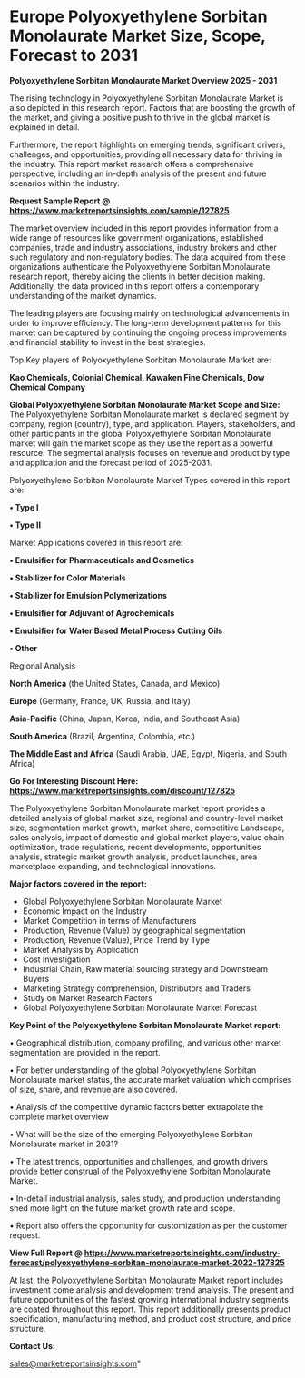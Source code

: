  # Europe Polyoxyethylene Sorbitan Monolaurate Market Size, Scope, Forecast to 2031

<Strong> Polyoxyethylene Sorbitan Monolaurate Market Overview 2025 - 2031</strong>

The rising technology in Polyoxyethylene Sorbitan Monolaurate Market is also depicted in this research report. Factors that are boosting the growth of the market, and giving a positive push to thrive in the global market is explained in detail.

Furthermore, the report highlights on emerging trends, significant drivers, challenges, and opportunities, providing all necessary data for thriving in the industry. This report market research offers a comprehensive perspective, including an in-depth analysis of the present and future scenarios within the industry.

<strong>Request Sample Report @ <a href=https://www.marketreportsinsights.com/sample/127825>https://www.marketreportsinsights.com/sample/127825</a></strong>

The market overview included in this report provides information from a wide range of resources like government organizations, established companies, trade and industry associations, industry brokers and other such regulatory and non-regulatory bodies. The data acquired from these organizations authenticate the Polyoxyethylene Sorbitan Monolaurate research report, thereby aiding the clients in better decision making. Additionally, the data provided in this report offers a contemporary understanding of the market dynamics.

The leading players are focusing mainly on technological advancements in order to improve efficiency. The long-term development patterns for this market can be captured by continuing the ongoing process improvements and financial stability to invest in the best strategies.

Top Key players of Polyoxyethylene Sorbitan Monolaurate Market are:

<strong>Kao Chemicals, Colonial Chemical, Kawaken Fine Chemicals, Dow Chemical Company</strong>

<strong><b>Global Polyoxyethylene Sorbitan Monolaurate Market Scope and Size:</b></strong>
The Polyoxyethylene Sorbitan Monolaurate market is declared segment by company, region (country), type, and application. Players, stakeholders, and other participants in the global Polyoxyethylene Sorbitan Monolaurate market will gain the market scope as they use the report as a powerful resource. The segmental analysis focuses on revenue and product by type and application and the forecast period of 2025-2031.

Polyoxyethylene Sorbitan Monolaurate Market Types covered in this report are:

<strong>• Type I

• Type II</strong>

Market Applications covered in this report are:

<strong>• Emulsifier for Pharmaceuticals and Cosmetics

• Stabilizer for Color Materials

• Stabilizer for Emulsion Polymerizations

• Emulsifier for Adjuvant of Agrochemicals

• Emulsifier for Water Based Metal Process Cutting Oils

• Other</strong> 

Regional Analysis

<strong>North America</strong> (the United States, Canada, and Mexico)

<strong>Europe</strong> (Germany, France, UK, Russia, and Italy)

<strong>Asia-Pacific</strong> (China, Japan, Korea, India, and Southeast Asia)

<strong>South America</strong> (Brazil, Argentina, Colombia, etc.)

<strong>The Middle East and Africa</strong> (Saudi Arabia, UAE, Egypt, Nigeria, and South Africa)

<strong>Go For Interesting Discount Here: <a href=https://www.marketreportsinsights.com/discount/127825>https://www.marketreportsinsights.com/discount/127825</a></strong>

The Polyoxyethylene Sorbitan Monolaurate market report provides a detailed analysis of global market size, regional and country-level market size, segmentation market growth, market share, competitive Landscape, sales analysis, impact of domestic and global market players, value chain optimization, trade regulations, recent developments, opportunities analysis, strategic market growth analysis, product launches, area marketplace expanding, and technological innovations.

<strong><b>Major factors covered in the report:</b></strong>
<ul>
  <li>Global Polyoxyethylene Sorbitan Monolaurate Market </li>
  <li>Economic Impact on the Industry</li>
  <li>Market Competition in terms of Manufacturers</li>
  <li>Production, Revenue (Value) by geographical segmentation</li>
  <li>Production, Revenue (Value), Price Trend by Type</li>
  <li>Market Analysis by Application</li>
  <li>Cost Investigation</li>
  <li>Industrial Chain, Raw material sourcing strategy and Downstream Buyers</li>
  <li>Marketing Strategy comprehension, Distributors and Traders</li>
  <li>Study on Market Research Factors</li>
  <li>Global Polyoxyethylene Sorbitan Monolaurate Market Forecast</li>
</ul>

<strong><b>Key Point of the Polyoxyethylene Sorbitan Monolaurate Market report:</b></strong>

• Geographical distribution, company profiling, and various other market segmentation are provided in the report.

• For better understanding of the global Polyoxyethylene Sorbitan Monolaurate market status, the accurate market valuation which comprises of size, share, and revenue are also covered.

• Analysis of the competitive dynamic factors better extrapolate the complete market overview

• What will be the size of the emerging Polyoxyethylene Sorbitan Monolaurate market in 2031?

• The latest trends, opportunities and challenges, and growth drivers provide better construal of the Polyoxyethylene Sorbitan Monolaurate Market.

• In-detail industrial analysis, sales study, and production understanding shed more light on the future market growth rate and scope.

• Report also offers the opportunity for customization as per the customer request.

<strong><b>View Full Report @ <a href=https://www.marketreportsinsights.com/industry-forecast/polyoxyethylene-sorbitan-monolaurate-market-2022-127825>https://www.marketreportsinsights.com/industry-forecast/polyoxyethylene-sorbitan-monolaurate-market-2022-127825</a></b></strong>


At last, the Polyoxyethylene Sorbitan Monolaurate Market report includes investment come analysis and development trend analysis. The present and future opportunities of the fastest growing international industry segments are coated throughout this report. This report additionally presents product specification, manufacturing method, and product cost structure, and price structure.

<strong>Contact Us:</strong>

sales@marketreportsinsights.com"
